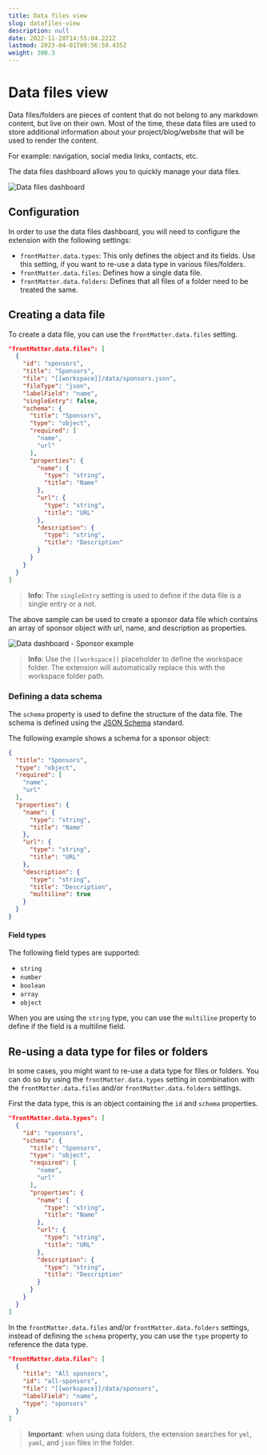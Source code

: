 ```yaml
---
title: Data files view
slug: datafiles-view
description: null
date: 2022-11-28T14:55:04.221Z
lastmod: 2023-04-01T09:56:59.435Z
weight: 300.3
---
```

<!-- markdownlint-disable MD013 -->
# Data files view

Data files/folders are pieces of content that do not belong to any markdown content, but live on
their own. Most of the time, these data files are used to store additional information about your
project/blog/website that will be used to render the content.

For example: navigation, social media links, contacts, etc.

The data files dashboard allows you to quickly manage your data files.

![Data files dashboard][01]

## Configuration

In order to use the data files dashboard, you will need to configure the extension with the
following settings:

- `frontMatter.data.types`: This only defines the object and its fields. Use this setting, if you
  want to re-use a data type in various files/folders.
- `frontMatter.data.files`: Defines how a single data file.
- `frontMatter.data.folders`: Defines that all files of a folder need to be treated the same.

## Creating a data file

To create a data file, you can use the `frontMatter.data.files` setting.

```json
"frontMatter.data.files": [
  {
    "id": "sponsors",
    "title": "Sponsors",
    "file": "[[workspace]]/data/sponsors.json",
    "fileType": "json",
    "labelField": "name",
    "singleEntry": false,
    "schema": {
      "title": "Sponsors",
      "type": "object",
      "required": [
        "name",
        "url"
      ],
      "properties": {
        "name": {
          "type": "string",
          "title": "Name"
        },
        "url": {
          "type": "string",
          "title": "URL"
        },
        "description": {
          "type": "string",
          "title": "Description"
        }
      }
    }
  }
]
```

> **Info**: The `singleEntry` setting is used to define if the data file is a single entry or a not.

The above sample can be used to create a sponsor data file which contains an array of sponsor object
with url, name, and description as properties.

![Data dashboard - Sponsor example][02]

<!-- markdownlint-disable MD028 -->
> **Info**: Use the `[[workspace]]` placeholder to define the workspace folder. The extension will
> automatically replace this with the workspace folder path.
<!-- markdownlint-enable MD028 -->

### Defining a data schema

The `schema` property is used to define the structure of the data file. The schema is defined using
the [JSON Schema][03] standard.

The following example shows a schema for a sponsor object:

```json
{
  "title": "Sponsors",
  "type": "object",
  "required": [
    "name",
    "url"
  ],
  "properties": {
    "name": {
      "type": "string",
      "title": "Name"
    },
    "url": {
      "type": "string",
      "title": "URL"
    },
    "description": {
      "type": "string",
      "title": "Description",
      "multiline": true
    }
  }
}
```

#### Field types

The following field types are supported:

- `string`
- `number`
- `boolean`
- `array`
- `object`

When you are using the `string` type, you can use the `multiline` property to define if the field is
a multiline field.

## Re-using a data type for files or folders

In some cases, you might want to re-use a data type for files or folders. You can do so by using the
`frontMatter.data.types` setting in combination with the `frontMatter.data.files` and/or
`frontMatter.data.folders` settings.

First the data type, this is an object containing the `id` and `schema` properties.

```json
"frontMatter.data.types": [
  {
    "id": "sponsors",
    "schema": {
      "title": "Sponsors",
      "type": "object",
      "required": [
        "name",
        "url"
      ],
      "properties": {
        "name": {
          "type": "string",
          "title": "Name"
        },
        "url": {
          "type": "string",
          "title": "URL"
        },
        "description": {
          "type": "string",
          "title": "Description"
        }
      }
    }
  }
]
```

In the `frontMatter.data.files` and/or `frontMatter.data.folders` settings, instead of defining the
`schema` property, you can use the `type` property to reference the data type.

```json
"frontMatter.data.files": [
  {
    "title": "All sponsors",
    "id": "all-sponsors",
    "file": "[[workspace]]/data/sponsors",
    "labelField": "name",
    "type": "sponsors"
  }
]
```

> **Important**: when using data folders, the extension searches for `yml`, `yaml`, and `json` files
> in the folder.

<!-- Link References -->
[01]: /releases/v6.0.0/data-files-dashboard.png
[02]: /releases/v6.0.0/data-dashboard-sample.png
[03]: https://json-schema.org/

<!-- markdownlint-enable MD013 -->